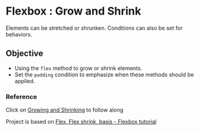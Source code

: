 # Flexbox : Grow and Shrink
Elements can be stretched or shrunken. Conditions can also be set for behaviors. 

## Objective
- Using the `flex` method to grow or shrink elements. 
- Set the `padding` condition to emphasize when these methods should be applied.


### Reference
Click on [Growing and Shrinking](https://www.theodinproject.com/lessons/foundations-growing-and-shrinking) to follow along

Project is based on [Flex, Flex shrink, basis - Flexbox tutorial](https://scrimba.com/learn/flexbox/flex-grow-shrink-basis-flexbox-tutorial-ck6L7fv)

